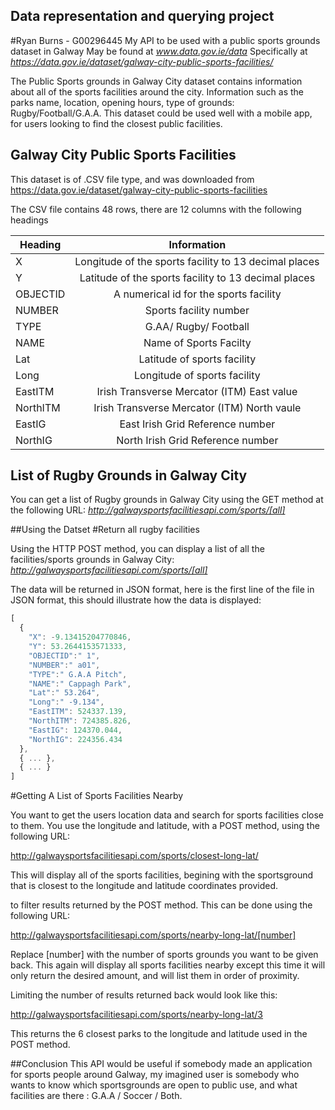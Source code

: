 ## Data representation and querying project
#Ryan Burns - G00296445
My API to be used with a public sports grounds dataset in Galway
May be found at *www.data.gov.ie/data* 
Specifically at *https://data.gov.ie/dataset/galway-city-public-sports-facilities/*

The Public Sports grounds in Galway City dataset contains information about all of the sports facilities around the city.
Information such as the parks name, location, opening hours, type of grounds: Rugby/Football/G.A.A.
This dataset could be used well with a mobile app, for users looking to find the closest public facilities.

## Galway City Public Sports Facilities

This dataset is of .CSV file type, and was downloaded from  https://data.gov.ie/dataset/galway-city-public-sports-facilities

The CSV file contains 48 rows, there are 12 columns with the following headings


| Heading       | Information          |
| ------------- |:-------------:| 
| X      | Longitude of the sports facility to 13 decimal places     | 
| Y      | Latitude of the sports facility to 13 decimal places      | 
| OBJECTID    | A numerical id for the sports facility       |   
| NUMBER      | Sports facility number      |
| TYPE      | G.AA/ Rugby/ Football     | 
| NAME      | Name of Sports Facilty      | 
| Lat     | Latitude of sports facility     | 
| Long      | Longitude of sports facility      | 
| EastITM     |Irish Transverse Mercator (ITM) East value      |
| NorthITM      | Irish Transverse Mercator (ITM) North vaule      |
| EastIG      | East Irish Grid Reference number      | 
| NorthIG     | North Irish Grid Reference number     |

## List of Rugby Grounds in Galway City
You can get a list of Rugby grounds in Galway City using the GET method at the following URL:
*http://galwaysportsfacilitiesapi.com/sports/[all]*

##Using the Datset
#Return all rugby facilities

Using the HTTP POST method, you can display a list of all the facilities/sports grounds in Galway City:
*http://galwaysportsfacilitiesapi.com/sports/[all]*

The data will be returned in JSON format,  here is the first line of the file in JSON format, this should illustrate how the data is displayed:

```javascript
[
  {
    "X": -9.13415204770846,
    "Y": 53.2644153571333,
    "OBJECTID":" 1",
    "NUMBER":" a01",
    "TYPE":" G.A.A Pitch",
    "NAME":" Cappagh Park",
    "Lat":" 53.264",
    "Long":" -9.134",
    "EastITM": 524337.139,
    "NorthITM": 724385.826,
    "EastIG": 124370.044,
    "NorthIG": 224356.434
  },
  { ... },
  { ... }
]
```

#Getting A List of Sports Facilities Nearby

You want to get the users location data and search for sports facilities close to them. You use the longitude and latitude, with a POST method, using the following URL:

http://galwaysportsfacilitiesapi.com/sports/closest-long-lat/

This will display all of the sports facilities, begining with the sportsground that is closest to the longitude and latitude coordinates provided.

to filter results returned by the POST method. This can be done using the following URL:

http://galwaysportsfacilitiesapi.com/sports/nearby-long-lat/[number]

Replace [number] with the number of sports grounds you want to be given back. This again will display all sports facilities nearby except this time it will only return the desired amount, and will list them in order of proximity.

Limiting the number of results returned back would look like this:

http://galwaysportsfacilitiesapi.com/sports/nearby-long-lat/3

This returns the 6 closest parks to the longitude and latitude used in the POST method.

##Conclusion
This API would be useful if somebody made an application for sports people around Galway, my imagined user is somebody who wants to know which sportsgrounds are open to public use, and what facilities are there : G.A.A / Soccer / Both.


